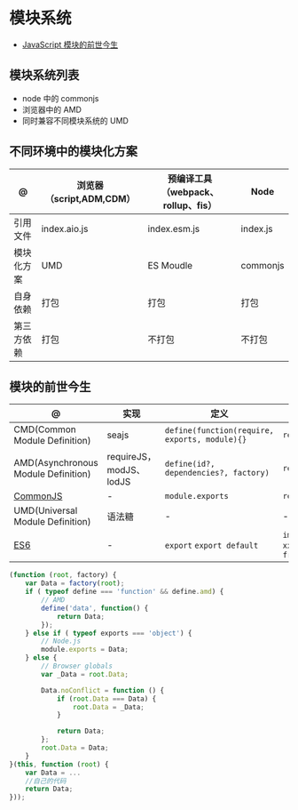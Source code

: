# 模块系统

- [JavaScript 模块的前世今生](https://yanhaijing.com/javascript/2015/03/28/js-module/)

## 模块系统列表

- node 中的 commonjs
- 浏览器中的 AMD
- 同时兼容不同模块系统的 UMD

## 不同环境中的模块化方案

| @          | 浏览器（script,ADM,CDM） | 预编译工具（webpack、rollup、fis） | Node     |
| ---------- | ------------------------ | ---------------------------------- | -------- |
| 引用文件   | index.aio.js             | index.esm.js                       | index.js |
| 模块化方案 | UMD                      | ES Moudle                          | commonjs |
| 自身依赖   | 打包                     | 打包                               | 打包     |
| 第三方依赖 | 打包                     | 不打包                             | 不打包   |

## 模块的前世今生

| @                                             | 实现                    | 定义                                          | 引用                                      |
| --------------------------------------------- | ----------------------- | --------------------------------------------- | ----------------------------------------- |
| CMD(Common Module Definition)                 | seajs                   | `define(function(require, exports, module){}` | `require('event')`                        |
| AMD(Asynchronous Module Definition)           | requireJS，modJS、lodJS | `define(id?, dependencies?, factory)`         | `require('event')`                        |
| [CommonJS](CommonJS规范)                      | -                       | `module.exports`                              | `require('')`                             |
| UMD(Universal Module Definition)              | 语法糖                  | -                                             | -                                         |
| [ES6](http://es6.ruanyifeng.com/#docs/module) | -                       | `export` `export default`                     | `import {} from xxx` `import xx from xxx` |

```js
(function (root, factory) {
    var Data = factory(root);
    if ( typeof define === 'function' && define.amd) {
        // AMD
        define('data', function() {
            return Data;
        });
    } else if ( typeof exports === 'object') {
        // Node.js
        module.exports = Data;
    } else {
        // Browser globals
        var _Data = root.Data;

        Data.noConflict = function () {
            if (root.Data === Data) {
                root.Data = _Data;
            }

            return Data;
        };
        root.Data = Data;
    }
}(this, function (root) {
	var Data = ...
	//自己的代码
	return Data;
}));
```
